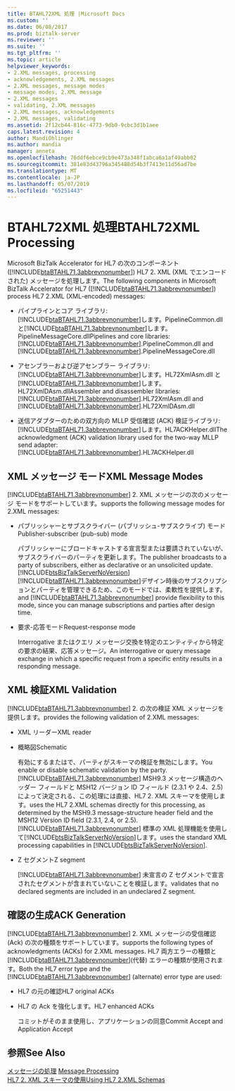 ```yaml
---
title: BTAHL72XML 処理 |Microsoft Docs
ms.custom: ''
ms.date: 06/08/2017
ms.prod: biztalk-server
ms.reviewer: ''
ms.suite: ''
ms.tgt_pltfrm: ''
ms.topic: article
helpviewer_keywords:
- 2.XML messages, processing
- acknowledgements, 2.XML messages
- 2.XML messages, message modes
- message modes, 2.XML message
- 2.XML messages
- validating, 2.XML messages
- 2.XML messages, acknowledgements
- 2.XML messages, validating
ms.assetid: 2f12cb44-816c-4773-9db0-9cbc3d1b1aee
caps.latest.revision: 4
author: MandiOhlinger
ms.author: mandia
manager: anneta
ms.openlocfilehash: 76ddf6ebce9cb9e473a348f1abca6a1af49abb02
ms.sourcegitcommit: 381e83d43796a345488d54b3f7413e11d56ad7be
ms.translationtype: MT
ms.contentlocale: ja-JP
ms.lasthandoff: 05/07/2019
ms.locfileid: "65251443"
---
```

# <a name="btahl72xml-processing"></a><span data-ttu-id="235ba-102">BTAHL72XML 処理</span><span class="sxs-lookup"><span data-stu-id="235ba-102">BTAHL72XML Processing</span></span>
<span data-ttu-id="235ba-103">Microsoft BizTalk Accelerator for HL7 の次のコンポーネント ([!INCLUDE[btaBTAHL71.3abbrevnonumber](../../includes/btabtahl71-3abbrevnonumber-md.md)]) HL7 2. XML (XML でエンコードされた) メッセージを処理します。</span><span class="sxs-lookup"><span data-stu-id="235ba-103">The following components in Microsoft BizTalk Accelerator for HL7 ([!INCLUDE[btaBTAHL71.3abbrevnonumber](../../includes/btabtahl71-3abbrevnonumber-md.md)]) process HL7 2.XML (XML-encoded) messages:</span></span>  
  
- <span data-ttu-id="235ba-104">パイプラインとコア ライブラリ:[!INCLUDE[btaBTAHL71.3abbrevnonumber](../../includes/btabtahl71-3abbrevnonumber-md.md)]します。PipelineCommon.dll と[!INCLUDE[btaBTAHL71.3abbrevnonumber](../../includes/btabtahl71-3abbrevnonumber-md.md)]します。PipelineMessageCore.dll</span><span class="sxs-lookup"><span data-stu-id="235ba-104">Pipelines and core libraries: [!INCLUDE[btaBTAHL71.3abbrevnonumber](../../includes/btabtahl71-3abbrevnonumber-md.md)].PipelineCommon.dll and [!INCLUDE[btaBTAHL71.3abbrevnonumber](../../includes/btabtahl71-3abbrevnonumber-md.md)].PipelineMessageCore.dll</span></span>  
  
- <span data-ttu-id="235ba-105">アセンブラーおよび逆アセンブラー ライブラリ:[!INCLUDE[btaBTAHL71.3abbrevnonumber](../../includes/btabtahl71-3abbrevnonumber-md.md)]します。HL72XmlAsm.dll と[!INCLUDE[btaBTAHL71.3abbrevnonumber](../../includes/btabtahl71-3abbrevnonumber-md.md)]します。HL72XmlDAsm.dll</span><span class="sxs-lookup"><span data-stu-id="235ba-105">Assembler and disassembler libraries: [!INCLUDE[btaBTAHL71.3abbrevnonumber](../../includes/btabtahl71-3abbrevnonumber-md.md)].HL72XmlAsm.dll and [!INCLUDE[btaBTAHL71.3abbrevnonumber](../../includes/btabtahl71-3abbrevnonumber-md.md)].HL72XmlDAsm.dll</span></span>  
  
- <span data-ttu-id="235ba-106">送信アダプターのための双方向の MLLP 受信確認 (ACK) 検証ライブラリ:[!INCLUDE[btaBTAHL71.3abbrevnonumber](../../includes/btabtahl71-3abbrevnonumber-md.md)]します。HL7ACKHelper.dll</span><span class="sxs-lookup"><span data-stu-id="235ba-106">The acknowledgment (ACK) validation library used for the two-way MLLP send adapter: [!INCLUDE[btaBTAHL71.3abbrevnonumber](../../includes/btabtahl71-3abbrevnonumber-md.md)].HL7ACKHelper.dll</span></span>  
  
## <a name="xml-message-modes"></a><span data-ttu-id="235ba-107">XML メッセージ モード</span><span class="sxs-lookup"><span data-stu-id="235ba-107">XML Message Modes</span></span>  
 [!INCLUDE[btaBTAHL71.3abbrevnonumber](../../includes/btabtahl71-3abbrevnonumber-md.md)] <span data-ttu-id="235ba-108">2. XML メッセージの次のメッセージ モードをサポートしています。</span><span class="sxs-lookup"><span data-stu-id="235ba-108">supports the following message modes for 2.XML messages:</span></span>  
  
- <span data-ttu-id="235ba-109">パブリッシャーとサブスクライバー (パブリッシュ-サブスクライブ) モード</span><span class="sxs-lookup"><span data-stu-id="235ba-109">Publisher-subscriber (pub-sub) mode</span></span>  
  
   <span data-ttu-id="235ba-110">パブリッシャーにブロードキャストする宣言型または要請されていないが、サブスクライバーのパーティを更新します。</span><span class="sxs-lookup"><span data-stu-id="235ba-110">The publisher broadcasts to a party of subscribers, either as declarative or an unsolicited update.</span></span> [!INCLUDE[btsBizTalkServerNoVersion](../../includes/btsbiztalkservernoversion-md.md)] <span data-ttu-id="235ba-111">[!INCLUDE[btaBTAHL71.3abbrevnonumber](../../includes/btabtahl71-3abbrevnonumber-md.md)]デザイン時後のサブスクリプションとパーティを管理できるため、このモードでは、柔軟性を提供します。</span><span class="sxs-lookup"><span data-stu-id="235ba-111">and [!INCLUDE[btaBTAHL71.3abbrevnonumber](../../includes/btabtahl71-3abbrevnonumber-md.md)] provide flexibility to this mode, since you can manage subscriptions and parties after design time.</span></span>  
  
- <span data-ttu-id="235ba-112">要求-応答モード</span><span class="sxs-lookup"><span data-stu-id="235ba-112">Request-response mode</span></span>  
  
   <span data-ttu-id="235ba-113">Interrogative またはクエリ メッセージ交換を特定のエンティティから特定の要求の結果、応答メッセージ。</span><span class="sxs-lookup"><span data-stu-id="235ba-113">An interrogative or query message exchange in which a specific request from a specific entity results in a responding message.</span></span>  
  
## <a name="xml-validation"></a><span data-ttu-id="235ba-114">XML 検証</span><span class="sxs-lookup"><span data-stu-id="235ba-114">XML Validation</span></span>  
 [!INCLUDE[btaBTAHL71.3abbrevnonumber](../../includes/btabtahl71-3abbrevnonumber-md.md)] <span data-ttu-id="235ba-115">2. の次の検証 XML メッセージを提供します。</span><span class="sxs-lookup"><span data-stu-id="235ba-115">provides the following validation of 2.XML messages:</span></span>  
  
- <span data-ttu-id="235ba-116">XML リーダー</span><span class="sxs-lookup"><span data-stu-id="235ba-116">XML reader</span></span>  
  
- <span data-ttu-id="235ba-117">概略図</span><span class="sxs-lookup"><span data-stu-id="235ba-117">Schematic</span></span>  
  
   <span data-ttu-id="235ba-118">有効にするまたはで、パーティがスキーマの検証を無効にします。</span><span class="sxs-lookup"><span data-stu-id="235ba-118">You enable or disable schematic validation by the party.</span></span> [!INCLUDE[btaBTAHL71.3abbrevnonumber](../../includes/btabtahl71-3abbrevnonumber-md.md)] <span data-ttu-id="235ba-119">MSH9.3 メッセージ構造のヘッダー フィールドと MSH12 バージョン ID フィールド (2.3.1 や 2.4、2.5) によって決定される、この処理には直接、HL7 2. XML スキーマを使用します。</span><span class="sxs-lookup"><span data-stu-id="235ba-119">uses the HL7 2.XML schemas directly for this processing, as determined by the MSH9.3 message-structure header field and the MSH12 Version ID field (2.3.1, 2.4, or 2.5).</span></span> [!INCLUDE[btaBTAHL71.3abbrevnonumber](../../includes/btabtahl71-3abbrevnonumber-md.md)] <span data-ttu-id="235ba-120">標準の XML 処理機能を使用して[!INCLUDE[btsBizTalkServerNoVersion](../../includes/btsbiztalkservernoversion-md.md)]します。</span><span class="sxs-lookup"><span data-stu-id="235ba-120">uses the standard XML processing capabilities in [!INCLUDE[btsBizTalkServerNoVersion](../../includes/btsbiztalkservernoversion-md.md)].</span></span>  
  
- <span data-ttu-id="235ba-121">Z セグメント</span><span class="sxs-lookup"><span data-stu-id="235ba-121">Z segment</span></span>  
  
   [!INCLUDE[btaBTAHL71.3abbrevnonumber](../../includes/btabtahl71-3abbrevnonumber-md.md)] <span data-ttu-id="235ba-122">未宣言の Z セグメントで宣言されたセグメントが含まれていないことを検証します。</span><span class="sxs-lookup"><span data-stu-id="235ba-122">validates that no declared segments are included in an undeclared Z segment.</span></span>  
  
## <a name="ack-generation"></a><span data-ttu-id="235ba-123">確認の生成</span><span class="sxs-lookup"><span data-stu-id="235ba-123">ACK Generation</span></span>  
 [!INCLUDE[btaBTAHL71.3abbrevnonumber](../../includes/btabtahl71-3abbrevnonumber-md.md)] <span data-ttu-id="235ba-124">2. XML メッセージの受信確認 (Ack) の次の種類をサポートしています。</span><span class="sxs-lookup"><span data-stu-id="235ba-124">supports the following types of acknowledgments (ACKs) for 2.XML messages.</span></span> <span data-ttu-id="235ba-125">HL7 両方エラーの種類と[!INCLUDE[btaBTAHL71.3abbrevnonumber](../../includes/btabtahl71-3abbrevnonumber-md.md)](代替) エラーの種類が使用されます。</span><span class="sxs-lookup"><span data-stu-id="235ba-125">Both the HL7 error type and the [!INCLUDE[btaBTAHL71.3abbrevnonumber](../../includes/btabtahl71-3abbrevnonumber-md.md)] (alternate) error type are used:</span></span>  
  
-   <span data-ttu-id="235ba-126">HL7 の元の確認</span><span class="sxs-lookup"><span data-stu-id="235ba-126">HL7 original ACKs</span></span>  
  
-   <span data-ttu-id="235ba-127">HL7 の Ack を強化します。</span><span class="sxs-lookup"><span data-stu-id="235ba-127">HL7 enhanced ACKs</span></span>  
  
     <span data-ttu-id="235ba-128">コミットがそのまま使用し、アプリケーションの同意</span><span class="sxs-lookup"><span data-stu-id="235ba-128">Commit Accept and Application Accept</span></span>  
  
## <a name="see-also"></a><span data-ttu-id="235ba-129">参照</span><span class="sxs-lookup"><span data-stu-id="235ba-129">See Also</span></span>  
 <span data-ttu-id="235ba-130">[メッセージの処理](../../adapters-and-accelerators/accelerator-hl7/message-processing.md) </span><span class="sxs-lookup"><span data-stu-id="235ba-130">[Message Processing](../../adapters-and-accelerators/accelerator-hl7/message-processing.md) </span></span>  
 [<span data-ttu-id="235ba-131">HL7 2. XML スキーマの使用</span><span class="sxs-lookup"><span data-stu-id="235ba-131">Using HL7 2.XML Schemas</span></span>](../../adapters-and-accelerators/accelerator-hl7/using-hl7-2-xml-schemas.md)